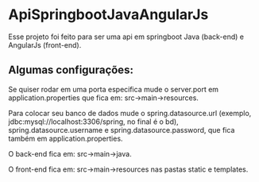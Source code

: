 # ApiSpringbootJavaAngularJs
Esse projeto foi feito para ser uma api em springboot Java (back-end) e AngularJs (front-end).

## Algumas configurações:
Se quiser rodar em uma porta especifica mude o server.port em application.properties que fica em: src->main->resources.

Para colocar seu banco de dados mude o spring.datasource.url (exemplo, jdbc:mysql://localhost:3306/spring, no final é o bd), spring.datasource.username e spring.datasource.password, que fica também em application.properties.

O back-end fica em: src->main->java.

O front-end fica em: src->main->resources nas pastas static e templates.
